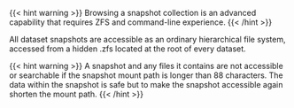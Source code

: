 ---
---

{{< hint warning >}}
Browsing a snapshot collection is an advanced capability that requires ZFS and command-line experience.
{{< /hint >}}

All dataset snapshots are accessible as an ordinary hierarchical file system, accessed from a hidden <file>.zfs</file> located at the root of every dataset.

{{< hint warning >}}
A snapshot and any files it contains are not accessible or searchable if the snapshot mount path is longer than 88 characters.
The data within the snapshot is safe but to make the snapshot accessible again shorten the mount path.
{{< /hint >}}